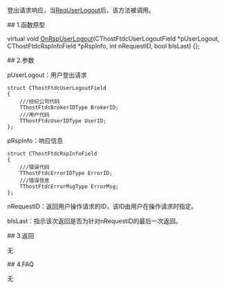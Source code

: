 <p>登出请求响应，当<a href="../../CTHOSTFTDCMDAPI/REQUSERLOGOUT/">ReqUserLogout</a>后，该方法被调用。</p>
<span class="anchor" id="105e564e-c179-46c9-9078-dd1a17200361"></span>
## 1.函数原型
<p>virtual void <a href="../../../JYJK/CTHOSTFTDCTRADERAPI/ONRSPUSERLOGOUT/">OnRspUserLogout</a>(CThostFtdcUserLogoutField *pUserLogout, CThostFtdcRspInfoField *pRspInfo, int nRequestID, bool bIsLast) {};</p>
<span class="anchor" id="a64b9f7e-e5d2-4f58-ab3d-7296fcb059d4"></span>
## 2.参数
<p>pUserLogout：用户登出请求</p>
<pre><code>struct CThostFtdcUserLogoutField
{
    ///经纪公司代码
    TThostFtdcBrokerIDType BrokerID;
    ///用户代码
    TThostFtdcUserIDType UserID;
};
</code></pre>
<p>pRspInfo：响应信息</p>
<pre><code>struct CThostFtdcRspInfoField
{
    ///错误代码
    TThostFtdcErrorIDType ErrorID;
    ///错误信息
    TThostFtdcErrorMsgType ErrorMsg;
};
</code></pre>
<p>nRequestID：返回用户操作请求的ID，该ID由用户在操作请求时指定。</p>
<p>bIsLast：指示该次返回是否为针对nRequestID的最后一次返回。</p>
<span class="anchor" id="9e3ad192-aeee-40ac-bd9d-04f2e73afcc2"></span>
## 3.返回
<p>无</p>
<span class="anchor" id="3e738c85-cef9-47a0-ad9a-4837a0c1587b"></span>
## 4.FAQ
<p>无</p>

